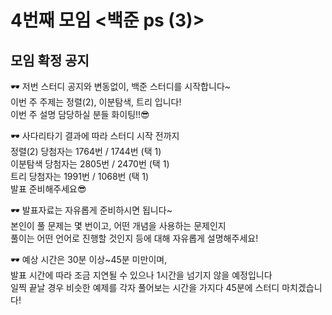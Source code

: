 # 4번째 모임 <백준 ps (3)>
## 모임 확정 공지

🕶 저번 스터디 공지와 변동없이, 백준 스터디를 시작합니다~  
이번 주 주제는 정렬(2), 이분탐색, 트리 입니다!  
이번 주 설명 담당하실 분들 화이팅!!😎

🕶 사다리타기 결과에 따라 스터디 시작 전까지  
정렬(2) 당첨자는 1764번 / 1744번 (택 1)  
이분탐색 당첨자는 2805번 / 2470번 (택 1)  
트리 당첨자는 1991번 / 1068번 (택 1)  
발표 준비해주세요😎


🕶 발표자료는 자유롭게 준비하시면 됩니다~  
본인이 풀 문제는 몇 번이고, 어떤 개념을 사용하는 문제인지  
풀이는 어떤 언어로 진행할 것인지 등에 대해 자유롭게 설명해주세요!

🕶 예상 시간은 30분 이상~45분 미만이며,  
발표 시간에 따라 조금 지연될 수 있으나 1시간을 넘기지 않을 예정입니다  
일찍 끝날 경우 비슷한 예제를 각자 풀어보는 시간을 가지다 45분에 스터디 마치겠습니다!
